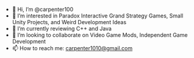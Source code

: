 - 👋 Hi, I’m @carpenter100
- 👀 I’m interested in Paradox Interactive Grand Strategy Games, Small Unity Projects, and Weird Development Ideas
- 🌱 I’m currently reviewing C++ and Java
- 💞️ I’m looking to collaborate on Video Game Mods, Independent Game Development
- 📫 How to reach me: carpenter1010@gmail.com

<!---
carpenter100/carpenter100 is a ✨ special ✨ repository because its `README.md` (this file) appears on your GitHub profile.
You can click the Preview link to take a look at your changes.
--->
